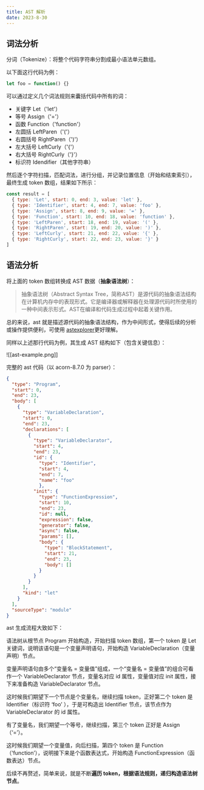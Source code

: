```yaml
---
title: AST 解析
date: 2023-8-30
---
```


## 词法分析

分词（Tokenize）：将整个代码字符串分割成最小语法单元数组。

以下面这行代码为例：

```javascript
let foo = function() {}
```

可以通过定义几个词法规则来囊括代码中所有的词：

- 关键字 Let（'let'）
- 等号 Assign（'='）
- 函数 Function（'function'）
- 左圆括 LeftParen（'('）
- 右圆括号 RightParen（')'）
- 左大括号 LeftCurly（'{'）
- 右大括号 RightCurly（'}'）
- 标识符 Idendifier（其他字符串）

然后逐个字符扫描，匹配词法，进行分组，并记录位置信息（开始和结束索引），最终生成 token 数组，结果如下所示：

```javascript
const result = [
  { type: 'Let', start: 0, end: 3, value: 'let' }, 
  { type: 'Identifier', start: 4, end: 7, value: 'foo' }, 
  { type: 'Assign', start: 8, end: 9, value: '=' }, 
  { type: 'Function', start: 10, end: 18, value: 'function' }, 
  { type: 'LeftParen', start: 18, end: 19, value: '(' }, 
  { type: 'RightParen', start: 19, end: 20, value: ')' }, 
  { type: 'LeftCurly', start: 21, end: 22, value: '{' }, 
  { type: 'RightCurly', start: 22, end: 23, value: '}' } 
]
```

## 语法分析

将上面的 token 数组转换成 AST 数据（**抽象语法树**）：

> 抽象语法树（Abstract Syntax Tree，简称AST）是源代码的抽象语法结构在计算机内存中的表现形式。它是编译器或解释器在处理源代码时所使用的一种中间表示形式。AST在编译和代码生成过程中起着关键作用。

总的来说，ast 就是描述源代码的抽象语法结构，作为中间形式，使得后续的分析或操作提供便利，可使用 [astexplorer](https://astexplorer.net/)更好理解。

同样以上述那行代码为例，其生成 AST 结构如下（包含关键信息）：


![[ast-example.png]]

完整的 ast 代码（以 acorn-8.7.0 为 parser）：

```JSON
{ 
  "type": "Program", 
  "start": 0, 
  "end": 23, 
  "body": [ 
    { 
      "type": "VariableDeclaration", 
      "start": 0, 
      "end": 23, 
      "declarations": [ 
        { 
          "type": "VariableDeclarator", 
          "start": 4, 
          "end": 23, 
          "id": { 
            "type": "Identifier", 
            "start": 4, 
            "end": 7, 
            "name": "foo" 
         	}, 
          "init": { 
            "type": "FunctionExpression", 
            "start": 10, 
            "end": 23, 
            "id": null, 
            "expression": false, 
            "generator": false, 
            "async": false, 
            "params": [], 
            "body": { 
              "type": "BlockStatement", 
              "start": 21, 
              "end": 23, 
              "body": [] 
            } 
          } 
        } 
      ], 
      "kind": "let" 
    } 
  ], 
  "sourceType": "module" 
}
```

ast 生成流程大致如下：

语法树从根节点 Program 开始构造，开始扫描 token 数组，第一个 token 是 Let 关键词，说明该语句是一个变量声明语句，开始构造 VariableDeclaration（变量声明）节点。

变量声明语句由多个“变量名 = 变量值”组成，一个“变量名 = 变量值”的组合可看作一个 VariableDeclarator 节点，变量名对应 id 属性，变量值对应 init 属性，接下来准备构造 VariableDeclarator 节点。

这时候我们期望下一个节点是个变量名，继续扫描 token，正好第二个 token 是 Identifier（标识符 ‘foo’ ），于是可构造出 Identifier 节点，该节点作为 VariableDeclarator 的 id 属性。

有了变量名，我们期望一个等号，继续扫描，第三个 token 正好是 Assign（‘=’）。

这时候我们期望一个变量值，向后扫描，第四个 token 是 Function（‘function’），说明接下来是个函数表达式，开始构造 FunctionExpression（函数表达）节点。

后续不再赘述，简单来说，就是不断**遍历 token，根据语法规则，递归构造语法树节点**。
